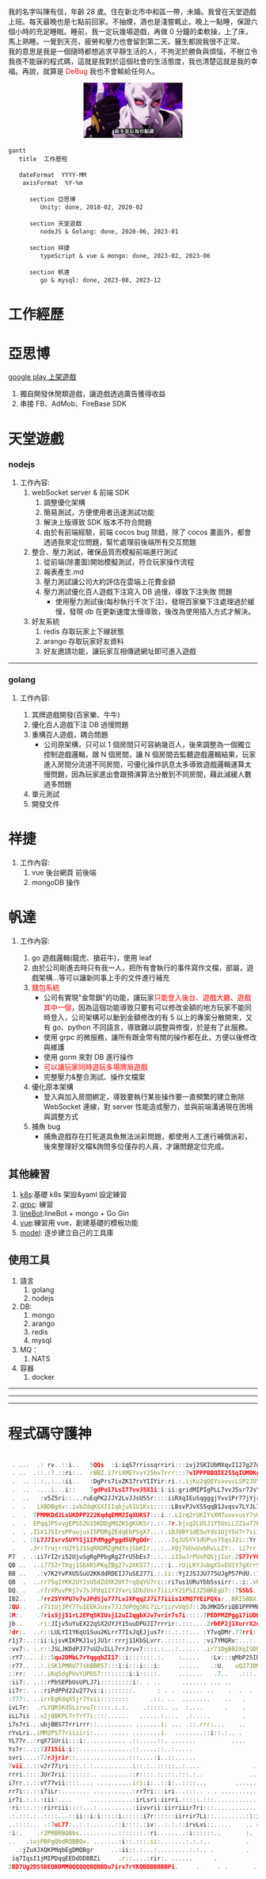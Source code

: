 我的名字叫陳有信，年齡 28 歲。住在新北市中和區一帶，未婚。我曾在天堂遊戲上班。每天最晚也是七點前回家。不抽煙，酒也是淺嘗輒止。晚上一點睡，保證六個小時的充足睡眠。睡前，我一定玩幾場遊戲，再做 0 分鐘的柔軟操，上了床，馬上熟睡。一覺到天亮，疲勞和壓力也會留到第二天。醫生都說我很不正常。  
我的意思是我是一個隨時都想追求平靜生活的人，不拘泥於勝負與煩惱，不樹立令我夜不能寐的程式碼，這就是我對於這個社會的生活態度，我也清楚這就是我的幸福。再說，就算是 <font color="#ff0000">DeBug</font> 我也不會輸給任何人。

<div align="center">
<img src=./images/killerQueen.jpg width=200px/>
</div>

```mermaid
gantt
   title  工作歷程

   dateFormat  YYYY-MM
	axisFormat  %Y-%m

      section 亞思博
         Unity: done, 2018-02, 2020-02

      section 天堂遊戲
         nodeJS & Golang: done, 2020-06, 2023-01

      section 祥捷
         typeScript & vue & mongo: done, 2023-02, 2023-06

      section 帆達
         go & mysql: done, 2023-08, 2023-12
```

# 工作經歷

# 亞思博

[google play 上架遊戲](https://play.google.com/store/apps/developer?id=Adtechinno+AppDev+Team "google play")

1.  獨自開發休閒類遊戲，讓遊戲透過廣告獲得收益
1.  串接 FB、AdMob、FireBase SDK

# 天堂遊戲

### nodejs

1. 工作內容:
   1. webSocket server & 前端 SDK
      1. 調整優化架構
      1. 簡易測試，方便使用者迅速測試功能
      1. 解決上版導致 SDK 版本不符合問題
      1. 由於有前端經驗，前端 cocos bug 除錯，除了 cocos 畫面外，都會透過我來定位問題，幫忙處理前後端所有交互問題
   1. 整合、壓力測試，確保品質而模擬前端進行測試
      1. 從前端(除畫面)開始模擬測試，符合玩家操作流程
      1. 報表產生.md
      1. 壓力測試讓公司大約評估在雲端上花費金額
      1. 壓力測試優化百人遊戲下注寫入 DB 過慢，導致下注失敗
         問題
         - 使用壓力測試後(每秒執行千次下注)，發現百家樂下注處理過於緩慢，發現 db 在更新速度太慢導致，後改為使用插入方式才解決。
   1. 好友系統
      1. redis 存取玩家上下線狀態
      1. arango 存取玩家好友資料
      1. 好友邀請功能，讓玩家互相傳遞網址即可進入遊戲

---

### golang

1. 工作內容:

   1. 其牌遊戲開發(百家樂、牛牛)
   1. 優化百人遊戲下注 DB 過慢問題
   1. 重構百人遊戲，耦合問題
      - 公司原架構，只可以 1 個房間只可容納幾百人，後來調整為一個獨立控制遊戲邏輯，跟 N 個房間，讓 N 個房間去監聽遊戲邏輯結果，玩家進入房間分流道不同房間，可優化操作訊息太多導致遊戲邏輯運算太慢問題，因為玩家進出會跟預演算法分散到不同房間，藉此減緩人數過多問題
   1. 單元測試
   1. 開發文件

# 祥捷

1. 工作內容:
   1. vue 後台網頁 前後端
   1. mongoDB 操作

# 帆達

1. 工作內容:

   1. go 遊戲邏輯(龍虎、搶莊牛)，使用 leaf
   1. 由於公司剛進去時只有我一人，把所有會執行的事件寫作文檔，部屬，遊戲架構...等可以讓新同事上手的文件進行補充
   1. <font color="#ff0000">錢包系統</font>
      - 公司有實現"金幣鎖"的功能，讓玩家<font color="#ff0000">只能登入後台、遊戲大廳、遊戲其中一個</font>，因為這個功能導致只要有可以修改金額的地方玩家不能同時登入，公司架構可以動到金額修改的有 5 以上的專案分散開來，又有 go、python 不同語言，導致難以調整與修復，於是有了此服務。
      - 使用 grpc 的微服務，讓所有跟金幣有關的操作都在此，方便以後修改與維護
      - 使用 gorm 來對 DB 進行操作
      - <font color="#ff0000">可以讓玩家同時遊玩多場牌局遊戲</font>
      - 完整壓力&整合測試、操作文檔案
   1. 優化原本架構
      - 登入與加入房間綁定，導致要執行某些操作要一直頻繁的建立刪除 WebSocket 連線，對 server 性能造成壓力，並與前端溝通現在困境與調整方式
   1. 捕魚 bug
      - 捕魚遊戲存在打死道具魚無法派彩問題，都使用人工進行補償派彩，後來整理好文檔&詢問多位僅存的人員，才讓問題定位完成。

## 其他練習

1. [k8s](https://github.com/Chu16537/Notes-k8s):基礎 k8s 架設&yaml 設定練習
1. [grpc](https://github.com/Chu16537/gRPC): 練習
1. [lineBot](https://github.com/Chu16537/lineBot):lineBot + mongo + Go Gin
1. [vue](https://github.com/Chu16537/project_b_clientWeb/tree/member_vue):練習用 vue，創建基礎的模板功能
1. [model](https://github.com/Chu16537/gomodule): 逐步建立自己的工具庫

## 使用工具

1. 語言
   1. golang
   1. nodejs
1. DB:
   1. mongo
   1. arango
   1. redis
   1. mysql
1. MQ：
   1. NATS
1. 容器
   1. docker

---

---

---

# 程式碼守護神

```javascript

 . ...  .: rv..::i..   5QQs  :i:iqS7rrissqrriri:::ivj2SKIUbMXqvI127g27gd7YsIXQbbr::iir7sLj12UIsL7YIPqqqRgIJjrr777YJbdEqZZQZ     rQgRD        ..rQEdDEQ
 . ..  .::.:7.::ri:..  rBBZ.i7riXMEYvvY25bv7rrr:::7vIPPPBBQIE25SqIUMDKgQqQBBBZ5Qu:iUbvvj1UqqPPdPXUPbEERQDLLvri7r7vuZgggMQBBPPPZEBQBBB.      .:vPBQBBBB
 .  .. ..:..:..:ii..   :DgPrs7ivZK17rvYIIYir:ri.:.ijKu2qQEYsvvusLSP2JUYKMEq5vvsZqsZBS:iv7sJU121sv7vjjqPSr:.:..::.iiSIX5qSdMBQBBBMMgBs      .YMQdRQQQZB
 .  ..  ....i...i::    7gdPu17LsI77vvJ5X1i:i:ii:gridMIPIgPLL7vvJ5sr7JsYJQjvrvLvuQIUX::i7vYJujv7rr:7vu25Li.........:1js2S5qMDggMgggQQi  S7  2BBBPBPv..L
 .  ..   :v5Z5ri::...ruEqPK2JJY2LvJJsU55r::::iiRXqIEuSqgggjYvv1Pr77jYjru5vrLLLr5UiYr.:i7L1j1v7i:::iYJUvvi.    .. .:vr7jKIEMgDgggDMRgur5BB:.bBQQZJ.   i
 .  .   iXBDBgXv:.ivbZdqKSXIIIqbjuS1U1Ksi:::::LBsvPJvXS5qqB1Jvqsv7LYJL7u7vYL7rPS7i2s::i7JJj7ri:...isJ1vr:         .iir1IKbRDgZgZggMgBRBBB::KBQB7.    J
 .  .  7PMMKDdJLsUKDPP222KqdqEMM2IqXUKS7:::i.:.L1rq2rUKIYsXM7uvvvusY7sUJ7Lv7Lgd7YrMK:irssU7ri:....iujvrri::i::..   :i7u2PdDDdgDgggggMDZQEisXBBd...   B
 .  .  EPqqJPSvvgEPS52U15KDDgMQZKSgKUK5r:.::.7r.bjsg2LUSJ1Y5UsLLZZ1u77PX11IXXjYU2bZ:iirsULri:...  rJIUPZBBBBBQBBRX:.77Y2PKZPbEDdggMZMdggQgSuBQ2 .   .B
 .  . .Z1X1JSIrsPPuujusI5PDRgZEdqEbPSgX7...:.iDJUBY1dESuYds1UjY5U7r7siijKPSJY1PdM1.iir71sv::..   .uMQBBBQQQQQQQBQBB5r7rSPPdqXbqXPgDDgbDMMQUjQQZ:..  .B
 .  . :5L7J7IsrvSUYY1j1IPdMggPggd5UPgQdr:.....IqJUSYY1dUPus75qsJ2i::Yr. ::7i7vKY5S::r7J1Yr:..   iRBBQMRgRgRgRgRgRMBB5i7XbqdIKKSuKEDZMPggRguLRZQSXur  K
 .    .Jrr7rujrrU2Y1J1SgRRDMZgMdYsjSbRIr...:..XQj7UUvUvbRvLL2Y:. ii7rr.r2r.vviU7:77.:ir7::...  IBBMRgMgggggMgRDMDgMQQvrX5KX25KuJ5DDggbDRZP7YbbEKbDgi J
P7  . .:ii7rI2ri52UjuSgRgPPbgRg27rU5bEs7:.:.:.i1SuJrPUsPQSjjIur.2S77rYQPSU2QY77Ji     ..:.::..gBDZgDRgggggMgMEMgMggMBQrrrrL71KIuXgRDRPggqur7q5P1KSDs:I
QB ..  ..i7752r7Xqj1SbXKSPKqZBg27v2XKS77:..::i..rUjLKYJubgXSvEU1Y7gXrrS7sSIQu77XZr     .:::.:MQEPZEDgRgMgRgQgqDRDRgRMBZii::::7vjPBBBBgQgjs:vIUS1SIXKEX
BB ..   .:v7K2YvPXUSSuU2KKddRDEIJ7uSE277i.:.ii::Yj2JSJJU775UJgP57PdU.:7rgKXZgrr:q2:  .:::..:MgEPPdgDggggMDgMgIZgRDDggRB5::::::ii7s5XP2Z57ri72jSJXUSSgu
QB  .  ..rr75q1YKK2UYJsU5dZdXK2UY7rqQqYU7ri::ri7us1URuYbbSssirr:.:i:.vPUL1IEBrrvZjv..i::...ggdqbdDDDDMKMMZdQP1PgRgKQZdQB7::::::riiiii:ii::.rjJULUjuKEY
DQ. .   .r7rXPuvPKj7v7sJPdq11YJYvrLSDb2Usr7iiirY21PSIJZ5BKEgU7::7SSbS...7qPXBUjQ1ii.:...  PQdqbdggDdQPDMRPERZsbPgRPPQdZBQ:::i:i:iiiii:::i:..r75vILuID7
IB2..   .7rr2SYYPU7v7vJPdSju777LvJXPqq2J7i77iiis1XMQ7YEiPQXs:..BRI5BBX:JDgbPBPLI:.      .qMdqPPZDD5DgdQQDgZQgsKbPRZSDQPgBU.::::::i:ii::i::.:::7v2LjqbJ
2QU..   .r7i1UjJPY77u1EEKJusv7JJJUPdg5KL7iLriirvUqS7::JbJMKD5riQB1PPPMEgZIPKB5JPi      .QMdPbPEgP5DQdRBBQgDqqs2EbPQIXDQqBQi:::..::::r:::::..::i:rrKPZ2
1M:.    .7ris5jj51rL2EPq5KIUsj12uI2qgbXJv7vrir7s7i::::.7PEDPMZPgg17iUDDD11SDQSbBR:    iBBbPbPdMDSRQQgB5r:. .KPvEPbZMvXZgPB2i:sYsLuuUr::i::.:::::::JgRq
jb..    .ri:JIjv5uYuEX22qSX2UYJY15uuDPUJI7rrrir:.:::....2rbEP2j1XurrX2uY7XZQRugBB:. .qBBMbdPEgZSMBBZU7.   rKBQuKEPbgMYUbZEXrr7JXPqPEq::::::::::.::isDb
7dr:.  ..r::LULYI1YKqU1Suu2KLrr77IsJqEJjus7r::.:.::... :Y7vqDMr.77rri:..7gQBPZBZ.  SBBQQEEPEbRZRZPUSPMBBu.DgBBgKZZdPgQXjqRdJi7:rsKISPr.:.....:...:i77Z
r1j7:..::ii:LjsvKIKPKJ1ujJU1r:rrrj11KbSLvrr..:::::.... :vi7YMQRv:...:..7RQgPsi:  .BBBDdSRU1EIRgU1XEUsjKMBJ:QQQQgPZZuPgBESZBBgIiri7I25u......... ..:rvU
:vv7:. :.r::JSLJKDdPJ77sU2uILL7rrJrvv7::::.:...:...... .ir71DgBB2XqISDbDQv       :2r7dE717uQ1u1dM2ii::iiUM.XPRgQKZE51dRQSZ1EBBvv:irUUS:... ........iiv
:rY7:....i::5qu2DMbL7rYqgqbZI17::i:::::::.:.    :.....   :Lv:::qMbP25IDRr    ..   XUiPMr::UQIXBZ7:i:iirirS:U5dQgPDgqI1gQSEP5dBgi::iv5I72u.  ... ...:ir
:r77.. ..:.iSK1PMRU77sbBBR57:::i:i:::i:::i:     ......   .:U.   uQ27JDMi     :    LBLEg7i:7BRBIiirii:iir7:vguPQDdMZgZXKBdddEXEBgsvru2XLZBDr:     ..::i
::rr:  ..:.iKq5dgPUvYUPbS7::::::::i:i:::::.     .......   .7..   .:::.      ..    .QSDgrrr.SQs:iriiiii7:.7ggdKRgQMgggDEQqXgZEPggBBQDdSJsQEDQ2.    .::i
:ii7:. ..::rPbSEPbUsUPLJ7i:::::::::i:. . ..      ....... ... ..             .     7QdQEriv. iiii:iiirr..JD2gZgMQdgRDSggQZ7uPEDDEZEKPPd7jXZXDQBU.   ..r
ii7r:. ..:riPdPPd22u277vi:i::::::::.      : . .  ...... ..    .  .  .      ..    :BPKQPr7i  ..i:i:i::. rbMESgZQQbUBMU5ggBXirvJ5dQqSEKKLUUXPPZDBP7.  .r
:777:. ..irrEgKdqX5jr7Yvii::::::::      .::. ..  ........    ..   .        ...  :BgSqRY7r..::..suv.. . :PMEUPZgBgrKBQSPQQBJ::i:YgbPRPqYU5LqZbDgPPSi. i
ivL7r:  .rLYQR5Kd5Lirvu7r::::.:.:.    .:::::. ..  :....      .    .       ..   rQEbPgsrr..i:::iQQSv.. ..dgZvKdZQB.:2BMPPQQB2rri7QgRMQSUuKrvUKdRSXUMD.:
iLL7ii ..v2jQBKPL7r7rY7i::::......   ......:....  .:.....         .            BDUvuR1rr:i:::.YBUj5r... UQE7vEEgR.  7ggKEBBBI7rsBMdgQqu1IY7YL1XSS2PBJ:
i7s7ri...ubjBBS77rrirrr::.......... .......i: ... .::.rrr:...    ..            7LirrEP7vr:::::MXjJIY  . .dg7Y1KEE . .bBZZgRRBI7LBD2XRPUjILsvYYJvj1bBdi
rYvLri..iMM2PS77riiiiri:.... ..... ........i.  ........::i::.:.. .              RMS5PgYuJ:ii.KMJJjj2... :PDKI5uKd.  uBZS5IuqguYIgMKIZB2UIj7LLJsLrLXBEr
YL77r..:rqX71Urii:::i:........... .::.....::. .......          ....      ..     vBQMqDIj2iii7Bg11JU7::i.sQEi:::Yd.::BMv:irKgPPQQBRQQBBXUPJvvsYjL77JMDr
Ys7r:..::7J715ii:i::...............::.....::..:.....                   ...   ... SBRPJju7iir7KZq5IJii:iiuBXi:ruRrriqBuirjRBPQBQQQZPbKbPKbjvvYjJj7vsPvi
svri....:72rJjrir::...............:::....:i..::......                 .... .....  7QZjY7r7rrriivEPs:ii::5Q1iIgB1:i7Qq7XZBBjrji:isvJju2KKbJLvJj2uvJ2Pr:
7vii.:.::v2r77iri:::.:.:...........i::.:..:::::..:....               ......... .   5qY7r77ri::::rR2riii:XQJPgQqii75RbMBBgU:...:r7YL152v7jYvLY2uJrrrr.:
rrri.::::JUr7rii:::::::.. ........::r::::.:::::.:::.:..             ............  .Su7i7r:::iiii:7P7rii:bZDMRPirZQQQMP5sv:r7Lssvvv7JIuYii:::iii:.:i:.:
i7rr.:.::vY77vii::::.... ..........iri:i:..::i:..::::...        ................  .i:::r..::i7i::::L7rirEZPgP7sBBgK17::ri:ir7YLsvLvu2Ssrr:.::::::i:..:
rr7i::.::i7iLr:........ ...........:rr7ri:::iri...:::.. . . ....................      ......r7i::..Lu77DRdb57vQgUri:iiiiiirrrrv777ssXEUrr:::::::::...:
ir7i.:.:.:iii:....     ............:irLsri:iirri.:::::.:::.............. .             .::::r17i:::P1v1Bdgsiiv7::7iiiiirrririr7vrr77vI17i:.::::i:....i
:ri:::.:::rirriii::::...:..........:iivvrii:iirriiir7ri:::............                .::ir7v5bL77rSdvbBE2rrr..  iiiiirirrirrr77rirruXSrr:::::::. ...:
.:.:::.:..::::...::ii::i:i:::::i::::::i7r::::::iirrir7Li::.........:1:iPqUP RBBB.iU....::irL2bSs2Ir1MUXQYv77.  .ivrriiiiirrii77rirr7jP5Li:.::::. ... :
..::::... .:7uL77:..:.:.......::i::::.:iv:..:.:.::irvLvi::.....    .. rujIr DXiB.   ..:::irrjj7rvsrrggL:..7:..:r777iriiiii77riv77i77YI2uJ7:::::.......
:i:.    .rZPRBRBQBbs...........:::::::.:ri........:i::::::..       :. .Y:r: r  :     ..irr7vrr77rii:rR7   iuU1s7irr7ii:iirirv7i7777L7JSYuYr7iii. ..:.:
..   .iujPBPgQbdRQBBQv. .......:i::.:::.ii:.......:.:.:..          .                 .:i77Yrii77i:::.::  .DEPXK5Lriiriri:iiiriiiL7vL7rIUj7rY1YU.....:.
  .:jZuXJXQKPMqbEgDMQBgr     ..:ii::.:...:.........:.:.. .         .                 ..ir7rrii:ri:....   .rUKdXXI27ririiir:irr:r7vYjrrJ1ULrsYus. ..:::
 iq7IqsI1jMIPDqqEEDdDDBBZi     .r::....:rir:. ......      .                         ..::r::::::::.....      .:75XU2jLrrirrriiirii72Yr:ruUY7vsLs......:
2BD7Ug2DSSBEDBDMMQQQQQQBQBBDu7irv7rYKQBBBBBBBPi.     .     . .       ............. ...ii::.:.:.:.:.... .        :LuUSPX2Yv7vv7sJrvK1rriLXU7Uu2Y....:.:



```
